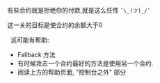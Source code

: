 有些合约就是拒绝你的付款,就是这么任性 `¯\_(ツ)_/¯`

这一关的目标是使合约的余额大于0

&nbsp;
这可能有帮助:
* Fallback 方法
* 有时候攻击一个合约最好的方法是使用另一个合约.
* 阅读上方的帮助页面, "控制台之外" 部分

